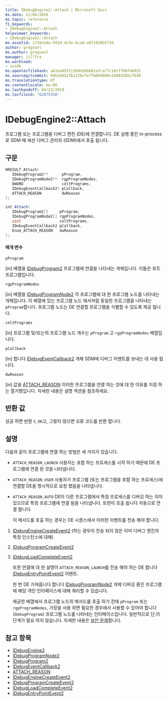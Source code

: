 ```yaml
---
title: IDebugEngine2::Attach | Microsoft Docs
ms.date: 11/04/2016
ms.topic: reference
f1_keywords:
- IDebugEngine2::Attach
helpviewer_keywords:
- IDebugEngine2::Attach
ms.assetid: 173dcbda-5019-4c5e-bca9-a071838b5739
author: gregvanl
ms.author: gregvanl
manager: jillfra
ms.workload:
- vssdk
ms.openlocfilehash: ab1ea05511369d36b881afcaf7c161f796fd4925
ms.sourcegitcommit: 94b3a052fb1229c7e7f8804b09c1d403385c7630
ms.translationtype: HT
ms.contentlocale: ko-KR
ms.lasthandoff: 04/23/2019
ms.locfileid: "62875318"
---
```

# <a name="idebugengine2attach"></a>IDebugEngine2::Attach
프로그램 또는 프로그램을 디버그 엔진 (DE)에 연결합니다. DE 실행 중인 in-process로 SDM 때 세션 디버그 관리자 (SDM)에서 호출 됩니다.

## <a name="syntax"></a>구문

```cpp
HRESULT Attach( 
   IDebugProgram2**      pProgram,
   IDebugProgramNode2**  rgpProgramNodes,
   DWORD                 celtPrograms,
   IDebugEventCallback2* pCallback,
   ATTACH_REASON         dwReason
);
```

```csharp
int Attach( 
   IDebugProgram2[]     pProgram,
   IDebugProgramNode2[] rgpProgramNodes,
   uint                 celtPrograms,
   IDebugEventCallback2 pCallback,
   Enum_ATTACH_REASON   dwReason
);
```

#### <a name="parameters"></a>매개 변수
 `pProgram`

 [in] 배열을 [IDebugProgram2](../../../extensibility/debugger/reference/idebugprogram2.md) 프로그램에 연결을 나타내는 개체입니다. 이들은 포트 프로그램입니다.

 `rgpProgramNodes`

 [in] 배열을 [IDebugProgramNode2](../../../extensibility/debugger/reference/idebugprogramnode2.md) 각 프로그램에 대 한 프로그램 노드를 나타내는 개체입니다. 이 배열에 있는 프로그램 노드 에서처럼 동일한 프로그램을 나타내는 `pProgram`합니다. 프로그램 노드는 DE 연결할 프로그램을 식별할 수 있도록 제공 됩니다.

 `celtPrograms`

 [in] 프로그램 및/또는의 프로그램 노드 개수는 `pProgram` 고 `rgpProgramNodes` 배열입니다.

 `pCallback`

 [in] 합니다 [IDebugEventCallback2](../../../extensibility/debugger/reference/idebugeventcallback2.md) 개체 SDM에 디버그 이벤트를 보내는 데 사용 됩니다.

 `dwReason`

 [in] 값을 [ATTACH_REASON](../../../extensibility/debugger/reference/attach-reason.md) 이러한 프로그램을 연결 하는 것에 대 한 이유를 지정 하는 열거형입니다. 자세한 내용은 설명 섹션을 참조하세요.

## <a name="return-value"></a>반환 값
 성공 하면 반환 `S_OK`고, 그렇지 않으면 오류 코드를 반환 합니다.

## <a name="remarks"></a>설명
 다음과 같이 프로그램에 연결 하는 방법은 세 가지가 있습니다.

- `ATTACH_REASON_LAUNCH` 사용자는 포함 하는 프로세스를 시작 하기 때문에 DE 프로그램에 연결 된 것을 나타냅니다.

- `ATTACH_REASON_USER` 사용자가 프로그램 (또는 프로그램을 포함 하는 프로세스)에 연결할 DE을 명시적으로 요청 했음을 나타냅니다.

- `ATTACH_REASON_AUTO` DE이 다른 프로그램에서 특정 프로세스를 디버깅 하는 이미 있으므로 특정 프로그램에 연결 됨을 나타냅니다. 또한이 호출 됩니다 자동으로 연결 합니다.

  이 메서드를 호출 하는 경우는 DE 시퀀스에서 이러한 이벤트를 전송 해야 합니다.

1. [IDebugEngineCreateEvent2](../../../extensibility/debugger/reference/idebugenginecreateevent2.md) (하는 경우이 전송 되지 않은 이미 디버그 엔진의 특정 인스턴스에 대해)

2. [IDebugProgramCreateEvent2](../../../extensibility/debugger/reference/idebugprogramcreateevent2.md)

3. [IDebugLoadCompleteEvent2](../../../extensibility/debugger/reference/idebugloadcompleteevent2.md)

   또한 연결에 대 한 설명이 `ATTACH_REASON_LAUNCH`를 전송 해야 하는 DE 합니다 [IDebugEntryPointEvent2](../../../extensibility/debugger/reference/idebugentrypointevent2.md) 이벤트.

   한 번 DE 가져옵니다 합니다 [IDebugProgramNode2](../../../extensibility/debugger/reference/idebugprogramnode2.md) 개체 디버깅 중인 프로그램에 해당 개인 인터페이스에 대해 쿼리할 수 있습니다.

   제공한 배열에서 프로그램 노드의 메서드를 호출 하기 전에 `pProgram` 또는 `rgpProgramNodes`, 가장을 사용 하면 필요한 경우에서 사용할 수 있어야 합니다 `IDebugProgram2` 프로그램 노드를 나타내는 인터페이스입니다. 일반적으로 단,이 단계가 필요 하지 않습니다. 자세한 내용은 [보안 문제](../../../extensibility/debugger/security-issues.md)합니다.

## <a name="see-also"></a>참고 항목
- [IDebugEngine2](../../../extensibility/debugger/reference/idebugengine2.md)
- [IDebugProgramNode2](../../../extensibility/debugger/reference/idebugprogramnode2.md)
- [IDebugProgram2](../../../extensibility/debugger/reference/idebugprogram2.md)
- [IDebugEventCallback2](../../../extensibility/debugger/reference/idebugeventcallback2.md)
- [ATTACH_REASON](../../../extensibility/debugger/reference/attach-reason.md)
- [IDebugEngineCreateEvent2](../../../extensibility/debugger/reference/idebugenginecreateevent2.md)
- [IDebugProgramCreateEvent2](../../../extensibility/debugger/reference/idebugprogramcreateevent2.md)
- [IDebugLoadCompleteEvent2](../../../extensibility/debugger/reference/idebugloadcompleteevent2.md)
- [IDebugEntryPointEvent2](../../../extensibility/debugger/reference/idebugentrypointevent2.md)